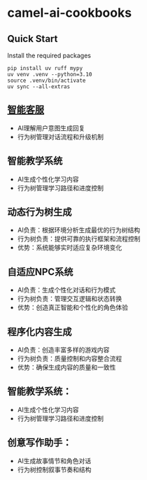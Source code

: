 # camel-ai-cookbooks

## Quick Start

Install the required packages

```shell
pip install uv ruff mypy
uv venv .venv --python=3.10
source .venv/bin/activate
uv sync --all-extras
```

## [智能客服](src/agents/customer_agent/README.md)

- AI理解用户意图生成回复
- 行为树管理对话流程和升级机制

## 智能教学系统

- AI生成个性化学习内容
- 行为树管理学习路径和进度控制

## 动态行为树生成

- AI负责：根据环境分析生成最优的行为树结构
- 行为树负责：提供可靠的执行框架和流程控制
- 优势：系统能够实时适应复杂环境变化

## 自适应NPC系统

- AI负责：生成个性化对话和行为模式
- 行为树负责：管理交互逻辑和状态转换
- 优势：创造真正智能和个性化的角色体验

## 程序化内容生成

- AI负责：创造丰富多样的游戏内容
- 行为树负责：质量控制和内容整合流程
- 优势：确保生成内容的质量和一致性

## 智能教学系统：

- AI生成个性化学习内容
- 行为树管理学习路径和进度控制

## 创意写作助手：

- AI生成故事情节和角色对话
- 行为树控制叙事节奏和结构


